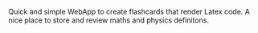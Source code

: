 Quick and simple WebApp to create flashcards that render Latex code.
A nice place to store and review maths and physics definitons. 
